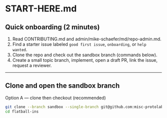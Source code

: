 # START-HERE.md

## Quick onboarding (2 minutes)
1. Read CONTRIBUTING.md and admin/mike-schaefer/md/repo-admin.md.  
2. Find a starter issue labeled `good first issue`, `onboarding`, or `help wanted`.  
3. Clone the repo and check out the sandbox branch (commands below).  
4. Create a small topic branch, implement, open a draft PR, link the issue, request a reviewer.

---

## Clone and open the sandbox branch

Option A — clone then checkout (recommended)
```bash
git clone --branch sandbox --single-branch git@github.com:misc-protolabs/flatball-ins.git
cd flatball-ins
